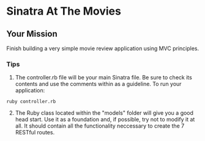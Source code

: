 # Sinatra At The Movies

## Your Mission

Finish building a very simple movie review application using MVC principles.

### Tips

1. The controller.rb file will be your main Sinatra file. Be sure to check its contents and use the comments within as a guideline. To run your application:
  ```
  ruby controller.rb
  ```
2. The Ruby class located within the "models" folder will give you a good head start. Use it as a foundation and, if possible, try not to modify it at all. It should contain all the functionality neccessary to create the 7 RESTful routes.





